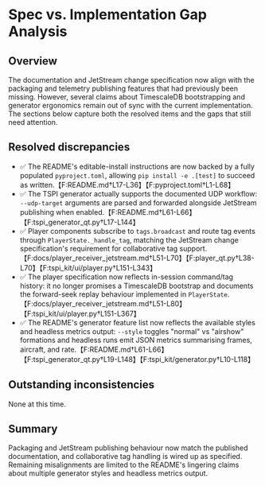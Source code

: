 # Spec vs. Implementation Gap Analysis

## Overview
The documentation and JetStream change specification now align with the packaging and
telemetry publishing features that had previously been missing. However, several claims
about TimescaleDB bootstrapping and generator ergonomics remain out of sync with the
current implementation. The sections below capture both the resolved items and the gaps
that still need attention.

## Resolved discrepancies
- ✅ The README's editable-install instructions are now backed by a fully populated
  `pyproject.toml`, allowing `pip install -e .[test]` to succeed as written.【F:README.md†L17-L36】【F:pyproject.toml†L1-L68】
- ✅ The TSPI generator actually supports the documented UDP workflow: `--udp-target`
  arguments are parsed and forwarded alongside JetStream publishing when enabled.【F:README.md†L61-L66】【F:tspi_generator_qt.py†L17-L144】
- ✅ Player components subscribe to `tags.broadcast` and route tag events through
  `PlayerState._handle_tag`, matching the JetStream change specification's requirement
  for collaborative tag support.【F:docs/player_receiver_jetstream.md†L51-L70】【F:player_qt.py†L38-L70】【F:tspi_kit/ui/player.py†L151-L343】
- ✅ The player specification now reflects in-session command/tag history: it no
  longer promises a TimescaleDB bootstrap and documents the forward-seek replay
  behaviour implemented in `PlayerState`.【F:docs/player_receiver_jetstream.md†L51-L80】【F:tspi_kit/ui/player.py†L151-L367】
- ✅ The README's generator feature list now reflects the available styles and
  headless metrics output: `--style` toggles "normal" vs "airshow" formations
  and headless runs emit JSON metrics summarising frames, aircraft, and rate.【F:README.md†L61-L66】【F:tspi_generator_qt.py†L19-L148】【F:tspi_kit/generator.py†L10-L118】

## Outstanding inconsistencies

None at this time.

## Summary
Packaging and JetStream publishing behaviour now match the published documentation, and
collaborative tag handling is wired up as specified. Remaining misalignments are limited
to the README's lingering claims about multiple generator styles and headless metrics
output.
